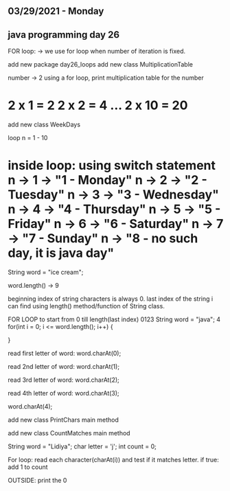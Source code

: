 03/29/2021 - Monday
-------------------

java programming day 26
-----------------------

FOR loop:
-> we use for loop when number of iteration is fixed.

add new package day26_loops
add new class MultiplicationTable

number -> 2
using a for loop, print multiplication table for the number

2 x 1 = 2
2 x 2 = 4
...
2 x 10 = 20
========================

add new class WeekDays

loop n =  1 - 10

inside loop: using switch statement
n -> 1 ->
"1 - Monday"
n -> 2 ->
"2 - Tuesday"
n -> 3 ->
"3 - Wednesday"
n -> 4 ->
"4 - Thursday"
n -> 5 ->
"5 - Friday"
n -> 6 ->
"6 - Saturday"
n -> 7 ->
"7 - Sunday"
n -> "8 - no such day, it is java day"
=============================================

String word = "ice cream";

word.length() -> 9

beginning index of string characters is always 0.
last index of the string i can find using length() method/function of String class.

FOR LOOP to start from 0 till length(last index)
0123
String word = "java";
4
for(int i = 0; i <= word.length(); i++) {

}


read first letter of word:
word.charAt(0);

read 2nd letter of word:
word.charAt(1);

read 3rd letter of word:
word.charAt(2);

read 4th letter of word:
word.charAt(3);

word.charAt(4);


add new class PrintChars
main method


add new class CountMatches
main method

String word = "Lidiya";
char letter = 'j';
int count = 0;

For loop: read each character(charAt(i))
and test if it matches letter.
if true:
add 1 to count


OUTSIDE:
print the 0
